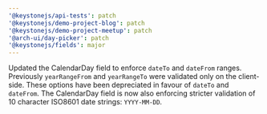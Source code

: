 ```yaml
---
'@keystonejs/api-tests': patch
'@keystonejs/demo-project-blog': patch
'@keystonejs/demo-project-meetup': patch
'@arch-ui/day-picker': patch
'@keystonejs/fields': major
---
```


Updated the CalendarDay field to enforce `dateTo` and `dateFrom` ranges. Previously `yearRangeFrom` and `yearRangeTo` were validated only on the client-side. These options have been depreciated in favour of `dateTo` and `dateFrom`. The CalendarDay field is now also enforcing stricter validation of 10 character ISO8601 date strings: `YYYY-MM-DD`.

